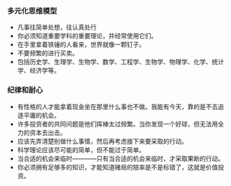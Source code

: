 ### 多元化思维模型

- 凡事往简单处想，往认真处行
- 你必须知道重要学科的重要理论，并经常使用它们。
- 在手里拿着铁锤的人看来，世界就像一颗钉子。
- 不要频繁的进行买卖。
- 包括历史学、生理学、生物学、数学、工程学、生物学、物理学、化学、统计学、经济学等。

### 纪律和耐心

- 有性格的人才能拿着现金坐在那里什么事也不做。我能有今天，靠的是不去追逐平庸的机会。
- 许多投资者的共同问题是他们挥棒太过频繁。当你发现一个好球，但无法用全力的资本去出击。
- 应该先弄清楚别做什么事情，然后再考虑接下来要采取的行动。
- 科学理论应该尽可能的简单，但不能过于简单。
- 当合适的机会来临时————只有当合适的机会来临时，才采取果断的行动。
- 你必须拥有足够多的知识，才能知道赌局的赔率是不是标错了，这就是价值投资。
